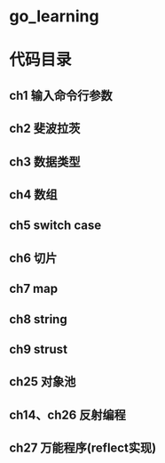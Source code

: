 # go_learning
# 代码目录

## ch1 输入命令行参数
## ch2 斐波拉茨
## ch3 数据类型
## ch4 数组
## ch5 switch case
## ch6 切片
## ch7 map
## ch8 string
## ch9 strust
## ch25 对象池
## ch14、ch26 反射编程
## ch27 万能程序(reflect实现)
